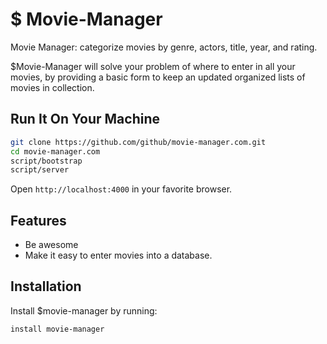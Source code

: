 $ Movie-Manager
========
Movie Manager: categorize movies by genre, actors, title, year, and rating.


$Movie-Manager will solve your problem of where to enter in all your movies,
by providing a basic form to keep an updated organized lists of movies in collection.

Run It On Your Machine
--------

```bash
git clone https://github.com/github/movie-manager.com.git
cd movie-manager.com
script/bootstrap
script/server
```
Open `http://localhost:4000` in your favorite browser.

Features
--------

- Be awesome
- Make it easy to enter movies into a database.

Installation
------------

Install $movie-manager by running:

    install movie-manager

